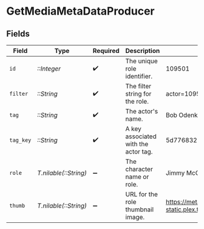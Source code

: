 # GetMediaMetaDataProducer


## Fields

| Field                                                                         | Type                                                                          | Required                                                                      | Description                                                                   | Example                                                                       |
| ----------------------------------------------------------------------------- | ----------------------------------------------------------------------------- | ----------------------------------------------------------------------------- | ----------------------------------------------------------------------------- | ----------------------------------------------------------------------------- |
| `id`                                                                          | *::Integer*                                                                   | :heavy_check_mark:                                                            | The unique role identifier.                                                   | 109501                                                                        |
| `filter`                                                                      | *::String*                                                                    | :heavy_check_mark:                                                            | The filter string for the role.                                               | actor=109501                                                                  |
| `tag`                                                                         | *::String*                                                                    | :heavy_check_mark:                                                            | The actor's name.                                                             | Bob Odenkirk                                                                  |
| `tag_key`                                                                     | *::String*                                                                    | :heavy_check_mark:                                                            | A key associated with the actor tag.                                          | 5d77683254f42c001f8c3f69                                                      |
| `role`                                                                        | *T.nilable(::String)*                                                         | :heavy_minus_sign:                                                            | The character name or role.                                                   | Jimmy McGill                                                                  |
| `thumb`                                                                       | *T.nilable(::String)*                                                         | :heavy_minus_sign:                                                            | URL for the role thumbnail image.                                             | https://metadata-static.plex.tv/f/people/f2ca7b474cc984efbdd5c503a096285a.jpg |